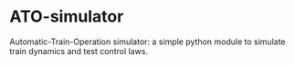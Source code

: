 # ATO-simulator
Automatic-Train-Operation simulator: a simple python module to simulate train dynamics and test control laws.
